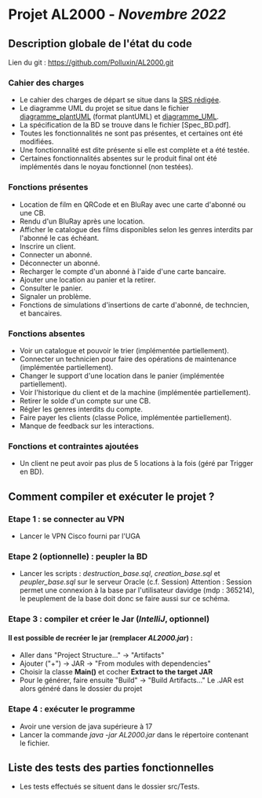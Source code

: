 # Projet AL2000 - *Novembre 2022*
## Description globale de l'état du code
Lien du git : https://github.com/Polluxin/AL2000.git
### Cahier des charges
* Le cahier des charges de départ se situe dans la [SRS rédigée](res/Documents/SRS_GL_Projet_M1_Info.pdf).
* Le diagramme UML du projet se situe dans le fichier [diagramme_plantUML](res/Documents/diagramme_plantUML) (format plantUML) et [diagramme_UML](res/Documents/diagramme_UML.png).
* La spécification de la BD se trouve dans le fichier [Spec_BD.pdf].
* Toutes les fonctionnalités ne sont pas présentes, et certaines ont été modifiées.
* Une fonctionnalité est dite présente si elle est complète et a été testée.
* Certaines fonctionnalités absentes sur le produit final ont été implémentés dans le noyau fonctionnel (non testées).
### Fonctions présentes
* Location de film en QRCode et en BluRay avec une carte d'abonné ou une CB.
* Rendu d'un BluRay après une location.
* Afficher le catalogue des films disponibles selon les genres interdits par l'abonné le cas échéant.
* Inscrire un client.
* Connecter un abonné.
* Déconnecter un abonné.
* Recharger le compte d'un abonné à l'aide d'une carte bancaire.
* Ajouter une location au panier et la retirer.
* Consulter le panier.
* Signaler un problème.
* Fonctions de simulations d'insertions de carte d'abonné, de techncien, et bancaires.
### Fonctions absentes
* Voir un catalogue et pouvoir le trier (implémentée partiellement).
* Connecter un technicien pour faire des opérations de maintenance (implémentée partiellement).
* Changer le support d'une location dans le panier (implémentée partiellement).
* Voir l'historique du client et de la machine (implémentée partiellement).
* Retirer le solde d'un compte sur une CB.
* Régler les genres interdits du compte.
* Faire payer les clients (classe Police, implémentée partiellement).
* Manque de feedback sur les interactions.
### Fonctions et contraintes ajoutées
* Un client ne peut avoir pas plus de 5 locations à la fois (géré par Trigger en BD).
## Comment compiler et exécuter le projet ?
### Etape 1 : se connecter au VPN
- Lancer le VPN Cisco fourni par l'UGA
### Etape 2 (optionnelle) : peupler la BD
- Lancer les scripts : *destruction_base.sql*, *creation_base.sql* et *peupler_base.sql* sur le serveur Oracle (c.f. Session)
Attention : Session permet une connexion à la base par l'utilisateur davidge (mdp : 365214), le peuplement de la base doit donc se faire aussi sur ce schéma.
### Etape 3 : compiler et créer le Jar (*IntelliJ*, optionnel)
#### Il est possible de recréer le jar (remplacer *AL2000.jar*) :
* Aller dans "Project Structure..." -> "Artifacts"
* Ajouter ("+") -> JAR -> "From modules with dependencies"
* Choisir la classe **Main()** et cocher **Extract to the target JAR**
* Pour le générer, faire ensuite "Build" -> "Build Artifacts..."
Le .JAR est alors généré dans le dossier du projet
### Etape 4 : exécuter le programme
* Avoir une version de java supérieure à 17
* Lancer la commande *java -jar AL2000.jar* dans le répertoire contenant le fichier.

## Liste des tests des parties fonctionnelles
* Les tests effectués se situent dans le dossier src/Tests.
